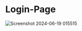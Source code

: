 # Login-Page
![Screenshot 2024-06-19 015515](https://github.com/SatyamPandey9/Login-Page/assets/134189825/d8d9127f-4501-4f88-ba8e-0fe329e7236b)

